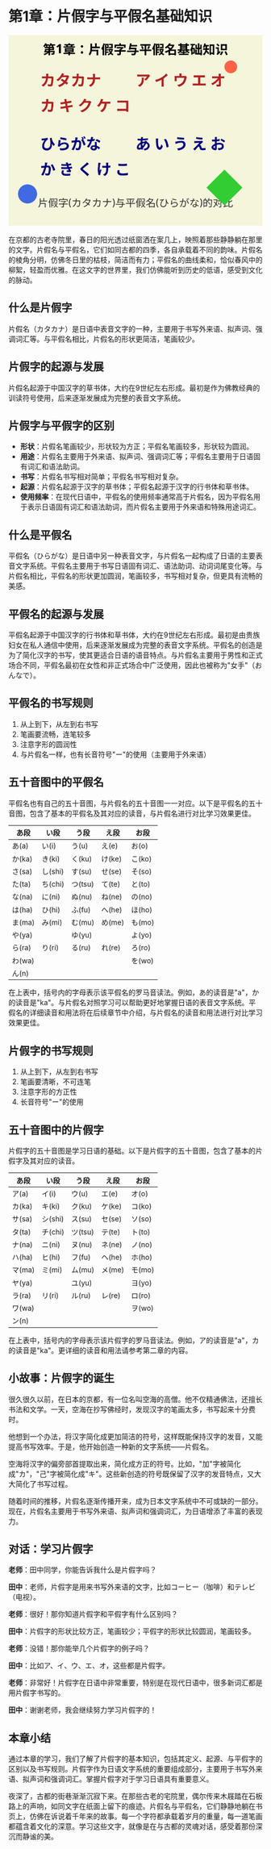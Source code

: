# 第1章：片假字与平假名基础知识

![片假字与平假名基础知识](../illustrations/chapter_01.svg)

在京都的古老寺院里，春日的阳光透过纸窗洒在案几上，映照着那些静静躺在那里的文字。片假名与平假名，它们如同古都的四季，各自承载着不同的韵味。片假名的棱角分明，仿佛冬日里的枯枝，简洁而有力；平假名的曲线柔和，恰似春风中的柳絮，轻盈而优雅。在这文字的世界里，我们仿佛能听到历史的低语，感受到文化的脉动。

## 什么是片假字

片假名（カタカナ）是日语中表音文字的一种，主要用于书写外来语、拟声词、强调词汇等。与平假名相比，片假名的形状更简洁，笔画较少。

## 片假字的起源与发展

片假名起源于中国汉字的草书体，大约在9世纪左右形成。最初是作为佛教经典的训读符号使用，后来逐渐发展成为完整的表音文字系统。

## 片假字与平假字的区别

- **形状**：片假名笔画较少，形状较为方正；平假名笔画较多，形状较为圆润。
- **用途**：片假名主要用于外来语、拟声词、强调词汇等；平假名主要用于日语固有词汇和语法助词。
- **书写**：片假名书写相对简单；平假名书写相对复杂。
- **起源**：片假名起源于汉字的草书体；平假名起源于汉字的行书体和草书体。
- **使用频率**：在现代日语中，平假名的使用频率通常高于片假名，因为平假名用于表示日语固有词汇和语法助词，而片假名主要用于外来语和特殊用途词汇。

## 什么是平假名

平假名（ひらがな）是日语中另一种表音文字，与片假名一起构成了日语的主要表音文字系统。平假名主要用于书写日语固有词汇、语法助词、动词词尾变化等。与片假名相比，平假名的形状更加圆润，笔画较多，书写相对复杂，但更具有流畅的美感。

## 平假名的起源与发展

平假名起源于中国汉字的行书体和草书体，大约在9世纪左右形成。最初是由贵族妇女在私人通信中使用，后来逐渐发展成为完整的表音文字系统。平假名的创造是为了简化汉字的书写，使其更适合日语的语音特点。与片假名主要用于男性和正式场合不同，平假名最初在女性和非正式场合中广泛使用，因此也被称为"女手"（おんなで）。

## 平假名的书写规则

1. 从上到下，从左到右书写
2. 笔画要流畅，连笔较多
3. 注意字形的圆润性
4. 与片假名一样，也有长音符号"ー"的使用（主要用于外来语）

## 五十音图中的平假名

平假名也有自己的五十音图，与片假名的五十音图一一对应。以下是平假名的五十音图，包含了基本的平假名及其对应的读音，与片假名进行对比学习效果更佳。

| あ段 | い段 | う段 | え段 | お段 |
|------|------|------|------|------|
| あ(a) | い(i) | う(u) | え(e) | お(o) |
| か(ka) | き(ki) | く(ku) | け(ke) | こ(ko) |
| さ(sa) | し(shi) | す(su) | せ(se) | そ(so) |
| た(ta) | ち(chi) | つ(tsu) | て(te) | と(to) |
| な(na) | に(ni) | ぬ(nu) | ね(ne) | の(no) |
| は(ha) | ひ(hi) | ふ(fu) | へ(he) | ほ(ho) |
| ま(ma) | み(mi) | む(mu) | め(me) | も(mo) |
| や(ya) |      | ゆ(yu) |      | よ(yo) |
| ら(ra) | り(ri) | る(ru) | れ(re) | ろ(ro) |
| わ(wa) |      |      |      | を(wo) |
| ん(n) |      |      |      |      |

在上表中，括号内的字母表示该平假名的罗马音读法。例如，あ的读音是"a"，か的读音是"ka"。与片假名对照学习可以帮助更好地掌握日语的表音文字系统。平假名的详细读音和用法将在后续章节中介绍，与片假名的读音和用法进行对比学习效果更佳。

## 片假字的书写规则

1. 从上到下，从左到右书写
2. 笔画要清晰，不可连笔
3. 注意字形的方正性
4. 长音符号"ー"的使用

## 五十音图中的片假字

片假字的五十音图是学习日语的基础。以下是片假字的五十音图，包含了基本的片假字及其对应的读音。

| あ段 | い段 | う段 | え段 | お段 |
|------|------|------|------|------|
| ア(a) | イ(i) | ウ(u) | エ(e) | オ(o) |
| カ(ka) | キ(ki) | ク(ku) | ケ(ke) | コ(ko) |
| サ(sa) | シ(shi) | ス(su) | セ(se) | ソ(so) |
| タ(ta) | チ(chi) | ツ(tsu) | テ(te) | ト(to) |
| ナ(na) | ニ(ni) | ヌ(nu) | ネ(ne) | ノ(no) |
| ハ(ha) | ヒ(hi) | フ(fu) | ヘ(he) | ホ(ho) |
| マ(ma) | ミ(mi) | ム(mu) | メ(me) | モ(mo) |
| ヤ(ya) |      | ユ(yu) |      | ヨ(yo) |
| ラ(ra) | リ(ri) | ル(ru) | レ(re) | ロ(ro) |
| ワ(wa) |      |      |      | ヲ(wo) |
| ン(n) |      |      |      |      |

在上表中，括号内的字母表示该片假字的罗马音读法。例如，ア的读音是"a"，カ的读音是"ka"。更详细的读音和用法请参考第二章的内容。

## 小故事：片假字的诞生

很久很久以前，在日本的京都，有一位名叫空海的高僧。他不仅精通佛法，还擅长书法和文学。一天，空海在抄写佛经时，发现汉字的笔画太多，书写起来十分费时。

他想到一个办法，将汉字简化成更加简洁的符号，这样既能保持汉字的发音，又能提高书写效率。于是，他开始创造一种新的文字系统——片假名。

空海将汉字的偏旁部首提取出来，简化成方正的符号。比如，"加"字被简化成"カ"，"己"字被简化成"キ"。这些新创造的符号既保留了汉字的发音特点，又大大简化了书写过程。

随着时间的推移，片假名逐渐传播开来，成为日本文字系统中不可或缺的一部分。现在，片假名主要用于书写外来语、拟声词和强调词汇，为日语增添了丰富的表现力。

## 对话：学习片假字

**老师**：田中同学，你能告诉我什么是片假字吗？

**田中**：老师，片假字是用来书写外来语的文字，比如コーヒー（咖啡）和テレビ（电视）。

**老师**：很好！那你知道片假字和平假字有什么区别吗？

**田中**：片假字的形状比较方正，笔画较少；平假字的形状比较圆润，笔画较多。

**老师**：没错！那你能举几个片假字的例子吗？

**田中**：比如ア、イ、ウ、エ、オ，这些都是片假字。

**老师**：非常好！片假字在日语中非常重要，特别是在现代日语中，很多新词汇都是用片假字书写的。

**田中**：谢谢老师，我会继续努力学习片假字的！

## 本章小结

通过本章的学习，我们了解了片假字的基本知识，包括其定义、起源、与平假字的区别以及书写规则。片假字作为日语文字系统的重要组成部分，主要用于书写外来语、拟声词和强调词汇。掌握片假字对于学习日语具有重要意义。

夜深了，古都的街巷渐渐沉寂下来。在那些古老的宅院里，偶尔传来木屐踏在石板路上的声响，如同文字在纸面上留下的痕迹。片假名与平假名，它们静静地躺在书页上，仿佛在诉说着千年来的故事。每一个字符都承载着岁月的重量，每一道笔画都蕴含着文化的深意。学习这些文字，就像是在与古都的灵魂对话，感受着那份深沉而静谧的美。